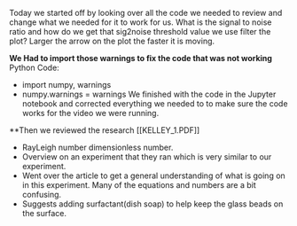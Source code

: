 Today we started off by looking over all the code we needed to review and change what we needed for it to work for us. 
What is the signal to noise ratio and how do we get that sig2noise threshold value we use filter the plot?
Larger the arrow on the plot the faster it is moving.

**We Had to import those warnings to fix the code that was not working**
Python Code:
* import numpy, warnings 
* numpy.warnings = warnings 
We finished with the code in the Jupyter notebook and corrected everything we needed to to make sure the code works for the video we were running.

**Then we reviewed the research [[KELLEY_1.PDF]]
* RayLeigh number dimensionless number.
* Overview on an experiment that they ran which is very similar to our experiment.
* Went over the article to get a general understanding of what is going on in this experiment. Many of the equations and numbers are a bit confusing. 
* Suggests adding surfactant(dish soap) to help keep the glass beads on the surface. 